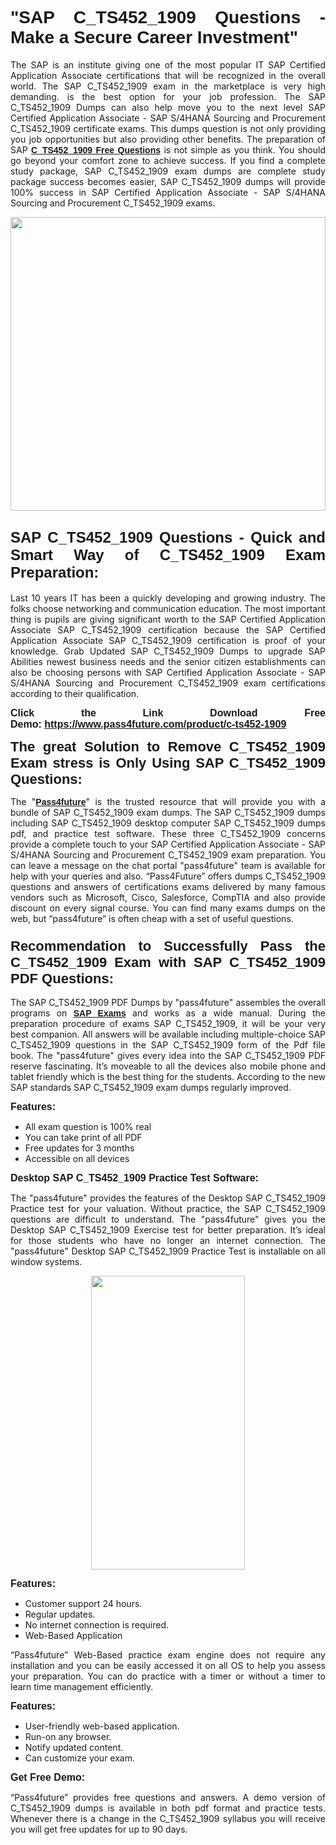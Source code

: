 
<h1 style="text-align: justify;"><span style="font-family:Tahoma,Geneva,sans-serif;"><strong>"SAP C_TS452_1909 Questions - Make a Secure Career Investment"</strong></span></h1>

<p style="text-align: justify;">The SAP is an institute giving one of the most popular IT SAP Certified Application Associate certifications that will be recognized in the overall world. The SAP C_TS452_1909 exam in the marketplace is very high demanding. is the best option for your job profession. The SAP C_TS452_1909 Dumps can also help move you to the next level SAP Certified Application Associate - SAP S/4HANA Sourcing and Procurement C_TS452_1909 certificate exams. This dumps question is not only providing you job opportunities but also providing other benefits. The preparation of SAP <span style="font-family:Tahoma,Geneva,sans-serif;"><strong><a href="https://www.pass4future.com/questions/sap/c-ts452-1909">C_TS452_1909 Free Questions</a></strong></span> is not simple as you think. You should go beyond your comfort zone to achieve success. If you find a complete study package, SAP C_TS452_1909 exam dumps are complete study package success becomes easier, SAP C_TS452_1909 dumps will provide 100% success in SAP Certified Application Associate - SAP S/4HANA Sourcing and Procurement C_TS452_1909 exams.</p>

<p style="text-align: justify;"><a href="https://www.pass4future.com/product/c-ts452-1909"><img alt="" src="https://lh3.googleusercontent.com/pw/AM-JKLVhEO4I138wJzOepD3laGU-R1M7eT-OTYdow6pCESip26lSeaxxzS9BVWUKuzj1e3L_MoxCfVgBEvV8ODwl1LGzlZbt6HJm3NXXplPwnYiBfuYM_eQCcVVRMaAwHdsl3AhHOZS-up7mzwmd4i4EpEGq=w1112-h625-no?authuser=0" style="width: 100%; height: 470px;" /></a></p>

<h2 style="text-align: justify;"><span style="font-size:24px;"><strong><span style="font-family:Tahoma,Geneva,sans-serif;">SAP C_TS452_1909 Questions - Quick and Smart Way of C_TS452_1909 Exam Preparation:</span></strong></span></h2>

<p style="text-align: justify;">Last 10 years IT has been a quickly developing and growing industry. The folks choose networking and communication education. The most important thing is pupils are giving significant worth to the SAP Certified Application Associate SAP C_TS452_1909 certification because the SAP Certified Application Associate SAP C_TS452_1909 certification is proof of your knowledge. Grab Updated SAP C_TS452_1909 Dumps to upgrade SAP Abilities newest business needs and the senior citizen establishments can also be choosing persons with SAP Certified Application Associate - SAP S/4HANA Sourcing and Procurement C_TS452_1909 exam certifications according to their qualification.</p>

<p style="text-align: justify;"><strong><span style="font-family:Lucida Sans Unicode,Lucida Grande,sans-serif;"><span style="font-size:16px;">Click the Link Download Free Demo: <a href="https://www.pass4future.com/product/c-ts452-1909">https://www.pass4future.com/product/c-ts452-1909</a></span></span></strong></p>

<p style="text-align: justify;"><strong><span style="font-size:22px;"><span style="font-family:Tahoma,Geneva,sans-serif;">The great Solution to Remove C_TS452_1909 Exam stress is Only Using SAP C_TS452_1909 Questions:</span></span></strong></p>

<p style="text-align: justify;">The "<span style="font-family:Lucida Sans Unicode,Lucida Grande,sans-serif;"><a href="https://www.pass4future.com/"><strong>Pass4future</strong></a></span>" is the trusted resource that will provide you with a bundle of SAP C_TS452_1909 exam dumps. The SAP C_TS452_1909 dumps including SAP C_TS452_1909 desktop computer SAP C_TS452_1909 dumps pdf, and practice test software. These three C_TS452_1909 concerns provide a complete touch to your SAP Certified Application Associate - SAP S/4HANA Sourcing and Procurement C_TS452_1909 exam preparation. You can leave a message on the chat portal "pass4future" team is available for help with your queries and also. “Pass4Future” offers dumps C_TS452_1909 questions and answers of certifications exams delivered by many famous vendors such as Microsoft, Cisco, Salesforce, CompTIA and also provide discount on every signal course. You can find many exams dumps on the web, but “pass4future” is often cheap with a set of useful questions.</p>

<h3 style="text-align: justify;"><span style="font-size:22px;"><strong><span style="font-family:Tahoma,Geneva,sans-serif;">Recommendation to Successfully Pass the C_TS452_1909 Exam with SAP C_TS452_1909 PDF Questions:</span></strong></span></h3>

<p style="text-align: justify;">The SAP C_TS452_1909 PDF Dumps by "pass4future" assembles the overall programs on <span style="font-family:Lucida Sans Unicode,Lucida Grande,sans-serif;"><strong><a href="https://www.pass4future.com/sap">SAP Exams</a></strong></span> and works as a wide manual. During the preparation procedure of exams SAP C_TS452_1909, it will be your very best companion. All answers will be available including multiple-choice SAP C_TS452_1909 questions in the SAP C_TS452_1909 form of the Pdf file book. The "pass4future" gives every idea into the SAP C_TS452_1909 PDF reserve fascinating. It’s moveable to all the devices also mobile phone and tablet friendly which is the best thing for the students. According to the new SAP standards SAP C_TS452_1909 exam dumps regularly improved.</p>

<p style="text-align: justify;"><span style="font-family:Lucida Sans Unicode,Lucida Grande,sans-serif;"><span style="font-size:16px;"><strong>Features:</strong></span></span></p>

<ul>
	<li style="text-align: justify;">All exam question is 100% real</li>
	<li style="text-align: justify;">You can take print of all PDF</li>
	<li style="text-align: justify;">Free updates for 3 months </li>
	<li style="text-align: justify;">Accessible on all devices</li>
</ul>

<p style="text-align: justify;"><span style="font-family:Tahoma,Geneva,sans-serif;"><span style="font-size:16px;"><strong>Desktop SAP C_TS452_1909 Practice Test Software:</strong></span></span></p>

<p style="text-align: justify;">The "pass4future" provides the features of the Desktop SAP C_TS452_1909 Practice test for your valuation. Without practice, the SAP C_TS452_1909 questions are difficult to understand. The "pass4future" gives you the Desktop SAP C_TS452_1909 Exercise test for better preparation. It’s ideal for those students who have no longer an internet connection. The "pass4future" Desktop SAP C_TS452_1909 Practice Test is installable on all window systems.</p>

<p style="text-align: center;"><a href="https://www.pass4future.com/product/c-ts452-1909"><img alt="" src="https://lh3.googleusercontent.com/pw/AM-JKLV3yUm3jiqqIo1xIsj1VJ_UeysYexQY-pRYO0rIFl3vg11QZioN-gzffpw2AfKqFynWuvoXOreWrWS0swpr4xmOSWfwII2jvatteuqrfxiWGFBSHPiZUCoi33jqeymK5dmu-0enyX6tayRCAMHw05jv=s625-no?authuser=0" style="width: 70%; height: 470px;" /></a></p>

<p style="text-align: justify;"><span style="font-size:16px;"><span style="font-family:Lucida Sans Unicode,Lucida Grande,sans-serif;"><strong>Features:</strong></span></span></p>

<ul>
	<li style="text-align: justify;">Customer support 24 hours. </li>
	<li style="text-align: justify;">Regular updates. </li>
	<li style="text-align: justify;">No internet connection is required.</li>
	<li style="text-align: justify;">Web-Based Application</li>
</ul>

<p style="text-align: justify;">“Pass4future” Web-Based practice exam engine does not require any installation and you can be easily accessed it on all OS to help you assess your preparation. You can do practice with a timer or without a timer to learn time management efficiently.</p>

<p style="text-align: justify;"><strong><span style="font-size:16px;"><span style="font-family:Lucida Sans Unicode,Lucida Grande,sans-serif;">Features:</span></span></strong></p>

<ul>
	<li style="text-align: justify;">User-friendly web-based application.</li>
	<li style="text-align: justify;">Run-on any browser. </li>
	<li style="text-align: justify;">Notify updated content.</li>
	<li style="text-align: justify;">Can customize your exam.</li>
</ul>

<p style="text-align: justify;"><span style="font-size:16px;"><span style="font-family:Lucida Sans Unicode,Lucida Grande,sans-serif;"><strong>Get Free Demo:</strong></span></span></p>

<p style="text-align: justify;">“Pass4future” provides free questions and answers. A demo version of C_TS452_1909 dumps is available in both pdf format and practice tests. Whenever there is a change in the C_TS452_1909 syllabus you will receive you will get free updates for up to 90 days. </p>
